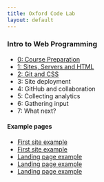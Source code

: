 ```yaml
---
title: Oxford Code Lab
layout: default
---
```


### Intro to Web Programming

* [0: Course Preparation](/hmwk00)
* [1: Sites, Servers and HTML](/ocl1)
* [2: Git and CSS](/ocl2)
* 3: Site deployment
* 4: GitHub and collaboration
* 5: Collecting analytics
* 6: Gathering input
* 7: What next?


#### Example pages

* [First site example](http://chezjustin.com/)
* [First site example](http://www.nadidami.info/)
* [Landing page example](http://esmeraldabyberi.github.io/X-Files/index.html)
* [Landing page example](http://sophiedundovic.github.io/landing_page)
* [Landing page example](http://rosie-brigham.github.io/group_project/)